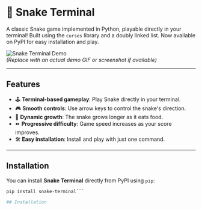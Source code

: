 # 🐍 Snake Terminal

A classic Snake game implemented in Python, playable directly in your terminal! Built using the `curses` library and a doubly linked list. Now available on PyPI for easy installation and play.

![Snake Terminal Demo](https://github.com/busayojee/snake-terminal/raw/main/demo.gif)  
*(Replace with an actual demo GIF or screenshot if available)*

---

## Features

- 🕹️ **Terminal-based gameplay**: Play Snake directly in your terminal.
- 🎮 **Smooth controls**: Use arrow keys to control the snake's direction.
- 🍎 **Dynamic growth**: The snake grows longer as it eats food.
- ⏩ **Progressive difficulty**: Game speed increases as your score improves.
- 🛠️ **Easy installation**: Install and play with just one command.

---

## Installation

You can install **Snake Terminal** directly from PyPI using `pip`:

```bash
pip install snake-terminal```

## Installation

